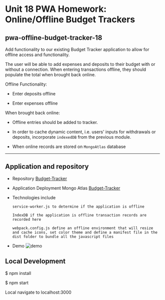 # Unit 18 PWA Homework: Online/Offline Budget Trackers
## pwa-offline-budget-tracker-18

Add functionality to our existing Budget Tracker application to allow for offline access and functionality.

The user will be able to add expenses and deposits to their budget with or without a connection. When entering transactions offline, they should populate the total when brought back online.

Offline Functionality:

  * Enter deposits offline

  * Enter expenses offline

When brought back online:

  * Offline entries should be added to tracker.

  * In order to cache dynamic content, i.e. users' inputs for withdrawals or deposits, incorporate `indexedDB` from the previous module.

  * When online records are stored on `MongoAtlas` database

- - -

## Application and repository
* Repository [Budget-Tracker](https://github.com/bootcampdev/pwa-offline-budget-tracker-18)
* Application Deployment Mongo Atlas [Budget-Tracker](https://obscure-dawn-40022.herokuapp.com/)

* Technologies include

  `service-worker.js to determine if the application is offline`

  `IndexDB if the application is offline transaction records are recorded here`

  `webpack.config.js define an offline environment that will resize and cache icons, set color theme and define a manifest file in the dist folder to bundle all the javascript files`

* Demo
![demo](budget-tracker.gif)


## Local Development

$ npm install

$ npm start

Local navigate to localhost:3000

